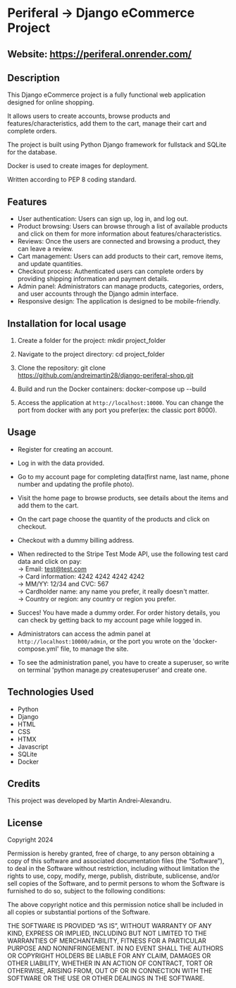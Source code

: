 # Periferal -> Django eCommerce Project

## Website: https://periferal.onrender.com/

## Description

This Django eCommerce project is a fully functional web application designed for online shopping. 

It allows users to create accounts, browse products and features/characteristics, add them to the cart, manage their cart and complete orders. 

The project is built using Python Django framework for fullstack and SQLite for the database. 

Docker is used to create images for deployment.

Written according to PEP 8 coding standard.

## Features
- User authentication: Users can sign up, log in, and log out.
- Product browsing: Users can browse through a list of available products and click on them for more information about features/characteristics.
- Reviews: Once the users are connected and browsing a product, they can leave a review.
- Cart management: Users can add products to their cart, remove items, and update quantities.
- Checkout process: Authenticated users can complete orders by providing shipping information and payment details.
- Admin panel: Administrators can manage products, categories, orders, and user accounts through the Django admin interface.
- Responsive design: The application is designed to be mobile-friendly.


## Installation for local usage
1. Create a folder for the project:
mkdir project_folder

2. Navigate to the project directory:
cd project_folder

3. Clone the repository:
git clone https://github.com/andreimartin28/django-periferal-shop.git

4. Build and run the Docker containers:
docker-compose up --build

4. Access the application at `http://localhost:10000`. You can change the port from docker with any port you prefer(ex: the classic port 8000).

## Usage

- Register for creating an account.

- Log in with the data provided.

- Go to my account page for completing data(first name, last name, phone number and updating the profile photo).

- Visit the home page to browse products, see details about the items and add them to the cart.

- On the cart page choose the quantity of the products and click on checkout.

- Checkout with a dummy billing address. 

- When redirected to the Stripe Test Mode API, use the following test card data and click on pay:  <br />
    -> Email: test@test.com <br />
    -> Card information: 4242 4242 4242 4242 <br />
    -> MM/YY: 12/34 and CVC: 567 <br />
    -> Cardholder name: any name you prefer, it really doesn't matter. <br />
    -> Country or region: any country or region you prefer.  <br />

- Succes! You have made a dummy order. For order history details, you can check by getting back to my account page while logged in.

- Administrators can access the admin panel at `http://localhost:10000/admin`, or the port you wrote on the 'docker-compose.yml' file, to manage the site.

- To see the administration panel, you have to create a superuser, so write on terminal 'python manage.py createsuperuser' and create one.

## Technologies Used

- Python
- Django
- HTML
- CSS
- HTMX
- Javascript
- SQLite
- Docker

## Credits
This project was developed by Martin Andrei-Alexandru.

## License
Copyright 2024

Permission is hereby granted, free of charge, to any person obtaining a copy of this software and associated documentation files (the “Software”), to deal in the Software without restriction, including without limitation the rights to use, copy, modify, merge, publish, distribute, sublicense, and/or sell copies of the Software, and to permit persons to whom the Software is furnished to do so, subject to the following conditions:

The above copyright notice and this permission notice shall be included in all copies or substantial portions of the Software.

THE SOFTWARE IS PROVIDED “AS IS”, WITHOUT WARRANTY OF ANY KIND, EXPRESS OR IMPLIED, INCLUDING BUT NOT LIMITED TO THE WARRANTIES OF MERCHANTABILITY, FITNESS FOR A PARTICULAR PURPOSE AND NONINFRINGEMENT. IN NO EVENT SHALL THE AUTHORS OR COPYRIGHT HOLDERS BE LIABLE FOR ANY CLAIM, DAMAGES OR OTHER LIABILITY, WHETHER IN AN ACTION OF CONTRACT, TORT OR OTHERWISE, ARISING FROM, OUT OF OR IN CONNECTION WITH THE SOFTWARE OR THE USE OR OTHER DEALINGS IN THE SOFTWARE.
